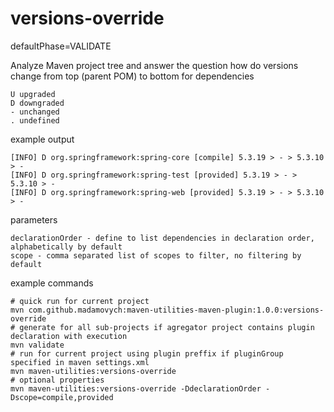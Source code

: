 # versions-override  
defaultPhase=VALIDATE

Analyze Maven project tree and answer the question how do versions change from top (parent POM) to bottom for dependencies  

    U upgraded
    D downgraded
    - unchanged
    . undefined
 
example output

    [INFO] D org.springframework:spring-core [compile] 5.3.19 > - > 5.3.10 > -
    [INFO] D org.springframework:spring-test [provided] 5.3.19 > - > 5.3.10 > -
    [INFO] D org.springframework:spring-web [provided] 5.3.19 > - > 5.3.10 > -
 
parameters  

    declarationOrder - define to list dependencies in declaration order, alphabetically by default
    scope - comma separated list of scopes to filter, no filtering by default
 
example commands  

    # quick run for current project
    mvn com.github.madamovych:maven-utilities-maven-plugin:1.0.0:versions-override
    # generate for all sub-projects if agregator project contains plugin declaration with execution 
    mvn validate
    # run for current project using plugin preffix if pluginGroup specified in maven settings.xml
    mvn maven-utilities:versions-override
    # optional properties
    mvn maven-utilities:versions-override -DdeclarationOrder -Dscope=compile,provided
